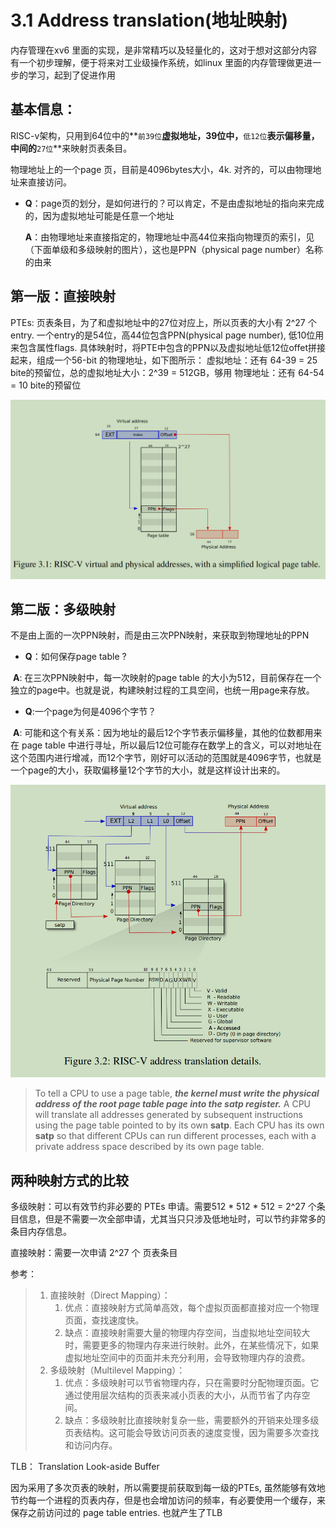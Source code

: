 # 3.1 Address translation(地址映射)

内存管理在xv6 里面的实现，是非常精巧以及轻量化的，这对于想对这部分内容有一个初步理解，便于将来对工业级操作系统，如linux 里面的内存管理做更进一步的学习，起到了促进作用



## 基本信息：

RISC-v架构，只用到64位中的**`前39位`**虚拟地址，39位中，**`低12位`**表示偏移量，中间的**`27位`**来映射页表条目。

物理地址上的一个page 页，目前是4096bytes大小，4k. 对齐的，可以由物理地址来直接访问。

- **Q**：page页的划分，是如何进行的？可以肯定，不是由虚拟地址的指向来完成的，因为虚拟地址可能是任意一个地址

  **A**：由物理地址来直接指定的，物理地址中高44位来指向物理页的索引，见（下面单级和多级映射的图片），这也是PPN（physical page number）名称的由来


## 第一版：直接映射

PTEs: 页表条目，为了和虚拟地址中的27位对应上，所以页表的大小有 2^27 个entry. 
           一个entry的是54位，高44位包含PPN(physical page number), 低10位用来包含属性flags.
具体映射时，将PTE中包含的PPN以及虚拟地址低12位offet拼接起来，组成一个56-bit 的物理地址，如下图所示：
虚拟地址：还有 64-39 = 25 bite的预留位，总的虚拟地址大小：2^39 = 512GB，够用
物理地址：还有 64-54 = 10 bite的预留位

![](./images/memory_1_1.png)



## 第二版：多级映射

不是由上面的一次PPN映射，而是由三次PPN映射，来获取到物理地址的PPN

- **Q**：如何保存page table ?

​	**A**: 在三次PPN映射中，每一次映射的page table 的大小为512，目前保存在一个独立的page中。也就是说，构建映射过程的工具空间，也统一用page来存放。

- **Q**:一个page为何是4096个字节？

​	**A**: 可能和这个有关系：因为地址的最后12个字节表示偏移量，其他的位数都用来在 page table 中进行寻址，所以最后12位可能存在数学上的含义，可以对地址在这个范围内进行增减，而12个字节，刚好可以活动的范围就是4096字节，也就是一个page的大小，获取偏移量12个字节的大小，就是这样设计出来的。

![](./images/memory_1_2.png)

>To tell a CPU to use a page table, ***the kernel must write the physical address of the root page table page into the satp register.*** A CPU will translate all addresses generated by subsequent instructions using the page table pointed to by its own **satp**. Each CPU has its own **satp** so that different CPUs can run different processes, each with a private address space described by its own page table.



## 两种映射方式的比较

多级映射：可以有效节约非必要的 PTEs 申请。需要512 * 512 * 512 = 2^27 个条目信息，但是不需要一次全部申请，尤其当只只涉及低地址时，可以节约非常多的条目内存信息。

直接映射：需要一次申请 2^27 个 页表条目

参考：

> 1. 直接映射（Direct Mapping）：
>    1. 优点：直接映射方式简单高效，每个虚拟页面都直接对应一个物理页面，查找速度快。
>    2. 缺点：直接映射需要大量的物理内存空间，当虚拟地址空间较大时，需要更多的物理内存来进行映射。此外，在某些情况下，如果虚拟地址空间中的页面并未充分利用，会导致物理内存的浪费。
> 2. 多级映射（Multilevel Mapping）：
>    1. 优点：多级映射可以节省物理内存，只在需要时分配物理页面。它通过使用层次结构的页表来减小页表的大小，从而节省了内存空间。
>    2. 缺点：多级映射比直接映射复杂一些，需要额外的开销来处理多级页表结构。这可能会导致访问页表的速度变慢，因为需要多次查找和访问内存。

TLB： Translation Look-aside Buffer

因为采用了多次页表的映射，所以需要提前获取到每一级的PTEs, 虽然能够有效地节约每一个进程的页表内存，但是也会增加访问的频率，有必要使用一个缓存，来保存之前访问过的 page table  entries. 也就产生了TLB
